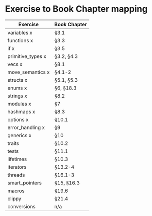 # Exercise to Book Chapter mapping

| Exercise               | Book Chapter        |
| ---------------------- | ------------------- |
| variables x            | §3.1                |
| functions  x           | §3.3                |
| if        x            | §3.5                |
| primitive_types   x    | §3.2, §4.3          |
| vecs  x                | §8.1                |
| move_semantics   x     | §4.1-2              |
| structs      x         | §5.1, §5.3          |
| enums           x      | §6, §18.3           |
| strings       x        | §8.2                |
| modules       x        | §7                  |
| hashmaps      x        | §8.3                |
| options       x        | §10.1               |
| error_handling x       | §9                  |
| generics      x        | §10                 |
| traits                 | §10.2               |
| tests                  | §11.1               |
| lifetimes              | §10.3               |
| iterators              | §13.2-4             |
| threads                | §16.1-3             |
| smart_pointers         | §15, §16.3          |
| macros                 | §19.6               |
| clippy                 | §21.4               |
| conversions            | n/a                 |
